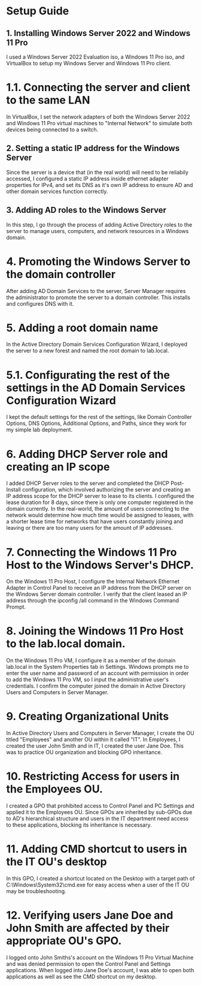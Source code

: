 # Setup Guide

## 1. Installing Windows Server 2022 and Windows 11 Pro
I used a Windows Server 2022 Evaluation iso, a Windows 11 Pro iso, and VirtualBox to setup my Windows Server
and Windows 11 Pro client.

# 1.1. Connecting the server and client to the same LAN
In VirtualBox, I set the network adapters of both the Windows Server 2022 and Windows 11 Pro virtual machines
to "Internal Network" to simulate both devices being connected to a switch.

## 2. Setting a static IP address for the Windows Server
Since the server is a device that (in the real world) will need to be reliabily accessed, 
I configured a static IP address inside ethernet adapter properties for IPv4, and set its 
DNS as it's own IP address to ensure AD and other domain services function correctly.

## 3. Adding AD roles to the Windows Server
In this step, I go through the process of adding Active Directory roles to the server to 
manage users, computers, and network resources in a Windows domain.

# 4. Promoting the Windows Server to the domain controller
After adding AD Domain Services to the server, Server Manager requires the administrator to 
promote the server to a domain controller. This installs and configures DNS with it.

# 5. Adding a root domain name
In the Active Directory Domain Services Configuration Wizard, I deployed the server to a new forest and named
the root domain to lab.local.

# 5.1. Configurating the rest of the settings in the AD Domain Services Configuration Wizard
I kept the default settings for the rest of the settings, like Domain Controller Options,
DNS Options, Additional Options, and Paths, since they work for my simple lab deployment.

# 6. Adding DHCP Server role and creating an IP scope
I added DHCP Server roles to the server and completed the DHCP Post-Install configuration, which involved
authorizing the server and creating an IP address scope for the DHCP server to lease to its clients. I configured
the lease duration for 8 days, since there is only one computer registered in the domain currently. In the real-world,
the amount of users connecting to the network would determine how much time would be assigned to leases, with a shorter
lease time for networks that have users constantly joining and leaving or there are too many users for the amount of IP
addresses.

# 7. Connecting the Windows 11 Pro Host to the Windows Server's DHCP.
On the Windows 11 Pro Host, I configure the Internal Network Ethernet Adapter in Control Panel to receive an IP address
from the DHCP server on the Windows Server domain controller. I verify that the client leased an IP address through the
ipconfig /all command in the Windows Command Prompt.

# 8. Joining the Windows 11 Pro Host to the lab.local domain.
On the Windows 11 Pro VM, I configure it as a member of the domain lab.local in the System Properties tab in Settings. 
Windows prompts me to enter the user name and password of an account with permission in order to add the Windows 11 Pro 
VM, so I input the administrative user's credentials. I confirm the computer joined the domain in Active Directory Users
and Computers in Server Manager. 

# 9. Creating Organizational Units
In Active Directory Users and Computers in Server Manager, I create the OU titled "Employees" and another OU within it called "IT".
In Employees, I created the user John Smith and in IT, I created the user Jane Doe. This was to practice OU organization and
blocking GPO inheritance. 

# 10. Restricting Access for users in the Employees OU.
I created a GPO that prohibited access to Control Panel and PC Settings and applied it to the Employees OU. Since GPOs are inherited
by sub-GPOs due to AD's hierarchical structure and users in the IT department need access to these applications, blocking its 
inheritance is necessary.

# 11. Adding CMD shortcut to users in the IT OU's desktop
In this GPO, I created a shortcut located on the Desktop with a target path of C:\Windows\System32\cmd.exe for easy access when a user
of the IT OU may be troubleshooting.

# 12. Verifying users Jane Doe and John Smith are affected by their appropriate OU's GPO.
I logged onto John Smiths's account on the Windows 11 Pro Virtual Machine and was denied permission to open the Control Panel 
and Settings applications. When logged into Jane Doe's account, I was able to open both applications as well as see the CMD shortcut
on my desktop. 



